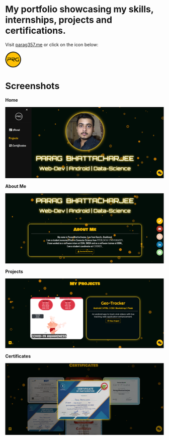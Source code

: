 
# My portfolio showcasing my skills, internships, projects and certifications.

Visit [parag357.me](http://parag357.me/) or click on the icon below:

<a href="http://parag357.me/"><img src="./assets/images/thumbnail.png" width="50" height="50"/></a>

# Screenshots

<b>Home</b>

![](assets/screenshots/home.png)


<b>About Me</b>

![](assets/screenshots/about.png)


<b>Projects</b>

![](assets/screenshots/project.png)


<b>Certificates</b>

![](assets/screenshots/certificate.png)
